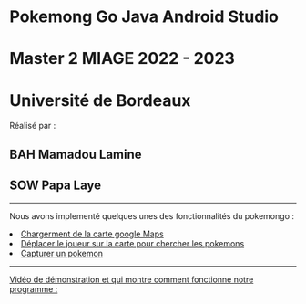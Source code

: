 # Pokemong Go Java Android Studio
# Master 2 MIAGE 2022 - 2023
# Université de Bordeaux
Réalisé par : 
## BAH Mamadou Lamine
## SOW Papa Laye
---  

Nous avons implementé quelques unes des fonctionnalités du pokemongo :  
<u>
  <li>Chargerment de la carte google Maps</li>
  <li>Déplacer le joueur sur la carte pour chercher les pokemons</li>
  <li>Capturer un pokemon</li>
 </ul>

---
Vidéo de démonstration et qui montre comment fonctionne notre programme :  
